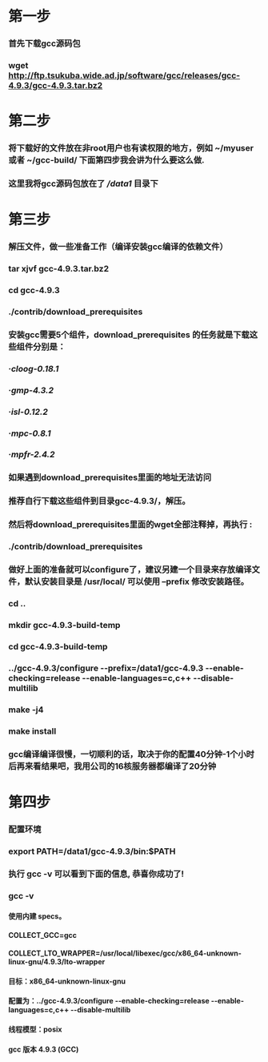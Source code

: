 # 第一步
### 首先下载gcc源码包
### wget http://ftp.tsukuba.wide.ad.jp/software/gcc/releases/gcc-4.9.3/gcc-4.9.3.tar.bz2

# 第二步
### 将下载好的文件放在非root用户也有读权限的地方，例如 ~/myuser 或者 ~/gcc-build/ 下面第四步我会讲为什么要这么做.
### 这里我将gcc源码包放在了 */data1* 目录下

# 第三步
### 解压文件，做一些准备工作（编译安装gcc编译的依赖文件）

### tar xjvf gcc-4.9.3.tar.bz2
### cd gcc-4.9.3
### ./contrib/download_prerequisites

### 安装gcc需要5个组件，download_prerequisites 的任务就是下载这些组件分别是：

### ·*cloog-0.18.1*
### ·*gmp-4.3.2*
### ·*isl-0.12.2*
### ·*mpc-0.8.1*
### ·*mpfr-2.4.2*

### 如果遇到download_prerequisites里面的地址无法访问 
### 推荐自行下载这些组件到目录gcc-4.9.3/，解压。 
### 然后将download_prerequisites里面的wget全部注释掉，再执行 :
### ./contrib/download_prerequisites

### 做好上面的准备就可以configure了，建议另建一个目录来存放编译文件，默认安装目录是 /usr/local/ 可以使用 –prefix 修改安装路径。
### cd ..
### mkdir gcc-4.9.3-build-temp
### cd gcc-4.9.3-build-temp
### ../gcc-4.9.3/configure --prefix=/data1/gcc-4.9.3 --enable-checking=release --enable-languages=c,c++ --disable-multilib
### make -j4
### make install
### gcc编译编译很慢，一切顺利的话，取决于你的配置40分钟-1个小时后再来看结果吧，我用公司的16核服务器都编译了20分钟

# 第四步
### 配置环境
### export PATH=/data1/gcc-4.9.3/bin:$PATH

### 执行 gcc -v 可以看到下面的信息, 恭喜你成功了!
### gcc -v
#### 使用内建 specs。
#### COLLECT_GCC=gcc
#### COLLECT_LTO_WRAPPER=/usr/local/libexec/gcc/x86_64-unknown-linux-gnu/4.9.3/lto-wrapper
#### 目标：x86_64-unknown-linux-gnu
#### 配置为：../gcc-4.9.3/configure --enable-checking=release --enable-languages=c,c++ --disable-multilib
#### 线程模型：posix
#### gcc 版本 4.9.3 (GCC)
